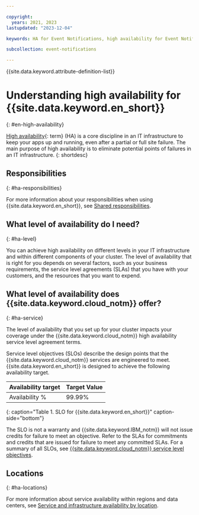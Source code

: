 ```yaml
---

copyright:
  years: 2021, 2023
lastupdated: "2023-12-04"

keywords: HA for Event Notifications, high availability for Event Notifications, Event Notifications, disaster recovery

subcollection: event-notifications

---
```


{{site.data.keyword.attribute-definition-list}}


# Understanding high availability for {{site.data.keyword.en_short}}
{: #en-high-availability}

[High availability](#x2284708){: term} (HA) is a core discipline in an IT infrastructure to keep your apps up and running, even after a partial or full site failure. The main purpose of high availability is to eliminate potential points of failures in an IT infrastructure.
{: shortdesc}

## Responsibilities
{: #ha-responsibilities}

For more information about your responsibilities when using {{site.data.keyword.en_short}}, see [Shared responsibilities](/docs/event-notifications?topic=event-notifications-en-responsibilities).

## What level of availability do I need?
{: #ha-level}

You can achieve high availability on different levels in your IT infrastructure and within different components of your cluster. The level of availability that is right for you depends on several factors, such as your business requirements, the service level agreements (SLAs) that you have with your customers, and the resources that you want to expend.

## What level of availability does {{site.data.keyword.cloud_notm}} offer?
{: #ha-service}

The level of availability that you set up for your cluster impacts your coverage under the {{site.data.keyword.cloud_notm}} high availability service level agreement terms.

Service level objectives (SLOs) describe the design points that the {{site.data.keyword.cloud_notm}} services are engineered to meet. {{site.data.keyword.en_short}} is designed to achieve the following availability target.

| Availability target | Target Value   |
|---|---|
|  Availability % | 99.99% |
{: caption="Table 1. SLO for {{site.data.keyword.en_short}}" caption-side="bottom"}

The SLO is not a warranty and {{site.data.keyword.IBM_notm}} will not issue credits for failure to meet an objective. Refer to the SLAs for commitments and credits that are issued for failure to meet any committed SLAs. For a summary of all SLOs, see [{{site.data.keyword.cloud_notm}} service level objectives](/docs/overview?topic=overview-slo).


## Locations
{: #ha-locations}

For more information about service availability within regions and data centers, see [Service and infrastructure availability by location](/docs/event-notifications?topic=event-notifications-en-regions-endpoints).

